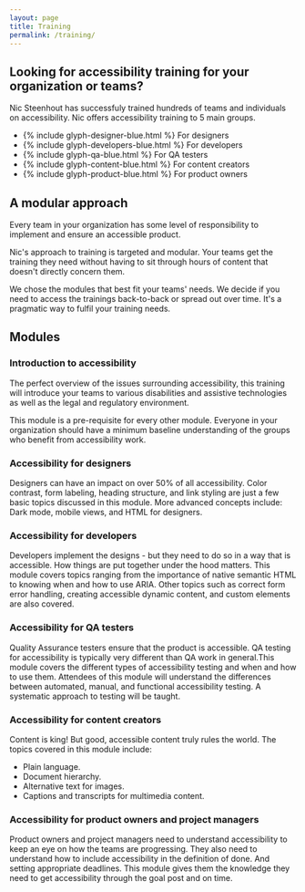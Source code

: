 ```yaml
---
layout: page
title: Training
permalink: /training/
---
```


## Looking for accessibility training for your organization or teams? 

Nic Steenhout has successfuly trained hundreds of teams and individuals on accessibility. Nic offers accessibility training to 5 main groups.

<!-- need icons/images with these -->

<ul class="flex-reflow list-none text-center">
  <li>
    {% include glyph-designer-blue.html %}
    For designers
  </li>
  <li>
    {% include glyph-developers-blue.html %}
    For developers
  </li>
  <li>
    {% include glyph-qa-blue.html %}
    For QA testers
  </li>
  <li>
    {% include glyph-content-blue.html %}
    For content creators
  </li>
  <li>
    {% include glyph-product-blue.html %}
    For product owners
  </li>
</ul>

## A modular approach

Every team in your organization has some level of responsibility to implement and ensure an accessible product. 

Nic's approach to training is targeted and modular. Your teams get the training they need without having to sit through hours of content that doesn't directly concern them.

We chose the modules that best fit your teams' needs. We decide if you need to access the trainings back-to-back or spread out over time. It's a pragmatic way to fulfil your training needs.

<section class="light-on-primary margin-vertical pad-inline round-corners">
  <h2>Modules</h2>
  <div class="grid-reflow grid-top">
    <div>
      <h3>Introduction to accessibility</h3>
      <p>The perfect overview of the issues surrounding accessibility, this training will introduce your teams to various disabilities and assistive technologies as well as the legal and regulatory environment.</p>
      <p>This module is a pre-requisite for every other module. Everyone in your organization should have a minimum baseline understanding of the groups who benefit from accessibility work.</p>
    </div>
    <div>
      <h3>Accessibility for designers</h3>
      <p>Designers can have an impact on over 50% of all accessibility. Color contrast, form labeling, heading structure, and link styling are just a few basic topics discussed in this module. More advanced concepts include: Dark mode, mobile views, and HTML for designers.</p>
    </div>
    <div>
      <h3>Accessibility for developers</h3>
      <p>Developers implement the designs - but they need to do so in a way that is accessible. How things are put together under the hood matters. This module covers topics ranging from the importance of native semantic HTML to knowing when and how to use ARIA. Other topics such as correct form error handling, creating accessible dynamic content, and custom elements are also covered.</p>
    </div>
    <div>
      <h3>Accessibility for QA testers</h3>
      <p>Quality Assurance testers ensure that the product is accessible. QA testing for accessibility is typically very different than QA work in general.This module covers the different types of accessibility testing and when and how to use them. Attendees of this module will understand the differences between automated, manual, and functional accessibility testing. A systematic approach to testing will be taught.</p>
    </div>
    <div>
      <h3>Accessibility for content creators</h3>
      <p>Content is king! But good, accessible content truly rules the world. The topics covered in this module include:</p>
      <ul>
        <li>Plain language.</li>
        <li>Document hierarchy.</li>
        <li>Alternative text for images.</li>
        <li>Captions and transcripts for multimedia content.</li>
      </ul>
    </div>
    <div>
      <h3>Accessibility for product owners and project managers</h3>
      <p>Product owners and project managers need to understand accessibility to keep an eye on how the teams are progressing. They also need to understand how to include accessibility in the definition of done. And setting appropriate deadlines. This module gives them the knowledge they need to get accessibility through the goal post and on time.</p>
    </div>
  </div>
</section>